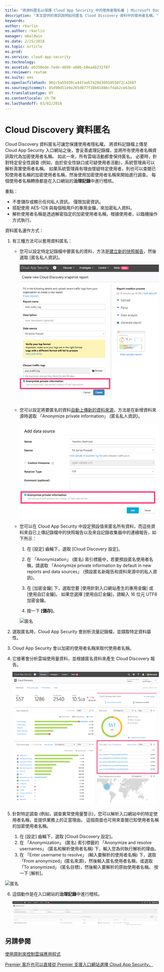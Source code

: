 ```yaml
---
title: "將資料匿名以保護 Cloud App Security 中的使用者隱私權 | Microsoft Docs"
description: "本文提供的資訊說明如何匿名 Cloud Discovery 資料中的使用者名稱。"
keywords: 
author: rkarlin
ms.author: rkarlin
manager: mbaldwin
ms.date: 2/25/2018
ms.topic: article
ms.prod: 
ms.service: cloud-app-security
ms.technology: 
ms.assetid: eb250ede-fede-4699-a08b-b8ea4b232f07
ms.reviewer: reutam
ms.suite: ems
ms.openlocfilehash: 902c5a55930ca447aeb7428d36910550f2ca1687
ms.sourcegitcommit: 85d90d51e9e265d077f38b0188bcfdab2ce63ed1
ms.translationtype: HT
ms.contentlocale: zh-TW
ms.lasthandoff: 03/02/2018
---
```

# <a name="cloud-discovery-data-anonymization"></a>Cloud Discovery 資料匿名

Cloud Discovery 資料匿名可讓您保護使用者隱私權。 將資料記錄檔上傳至 Cloud App Security 入口網站之後，會妥善處理記錄檔，並將所有使用者名稱資訊取代為加密使用者名稱。 如此一來，所有雲端活動都會保持匿名。 必要時，針對特定安全性調查 (例如，由於安全性缺口或可疑使用者活動)，系統管理員可以解析真實使用者名稱。 如果系統管理員有理由懷疑特定使用者，則也可以查閱已知使用者名稱的加密使用者名稱，然後使用加密使用者名稱來開始進行調查。 每個使用者名稱轉換都是在入口網站的**治理記錄**中進行稽核。

重點︰
-   不會儲存或顯示任何私人資訊。 僅限加密資訊。
-   搭配使用 AES-128 與每個租用戶的專用金鑰，來加密私人資料。
-   解析使用者名稱是透過解密指定的加密使用者名稱，根據使用者，以臨機操作方式執行。


資料匿名運作方式：

1.  有三種方法可以套用資料匿名： 
    
    - 您可以設定特定記錄檔中要匿名的資料，方法是[建立新的快照報告](create-snapshot-cloud-discovery-reports.md)，然後選取 [匿名私人資訊]。

      ![匿名快照資料](./media/anonymize-log.png)

    - 您可以設定將要匿名的資料[自動上傳新的資料來源](configure-automatic-log-upload-for-continuous-reports.md)，方法是在新增資料來源時選取 「Anonymize private information」 (匿名私人資訊)。  
  
      ![匿名記錄資料](./media/anonymize-autolog.png)

    - 您可以在 Cloud App Security 中設定預設值來匿名所有資料，而這些資料來自已上傳記錄檔中的快照報告以及來自記錄收集器中的連續報告，如下所示︰
     
        1. 在 [設定] 齒輪下，選取 [Cloud Discovery 設定]。
     
        2. 在 「Anonymization」 (匿名) 索引標籤中，若要預設匿名使用者名稱，請選取 「Anonymize private information by default in new reports and data sources」 (預設匿名新報告和資料來源中的私人資訊)。

        3. 在 [加密金鑰] 下，選取您要 [使用針對入口網站產生的專用金鑰] 或 [使用自訂金鑰]。 如果您選擇 [使用自訂金鑰]，請輸入 16 位元 UTF8 加密金鑰。
        4. 按一下 **[儲存]**。
 
       ![匿名](./media/anonymizer1.png)
  

2.  選取匿名時，Cloud App Security 會剖析流量記錄檔，並擷取特定資料屬性。
3.  Cloud App Security 會以加密的使用者名稱來取代使用者名稱。
4.  它接著會分析雲端使用量資料，並根據匿名資料來產生 Cloud Discovery 報告。
 
    ![匿名 Cloud Discovery 儀表板](./media/anonymize-dashboard.png)
 
5.  針對特定調查 (例如，調查異常使用量警示)，您可以解析入口網站中的特定使用者名稱，並提供業務上的正當理由。 這個頁面也可用來查閱已知使用者名稱的加密使用者名稱。 

    1. 在 [設定] 齒輪下，選取 [Cloud Discovery 設定]。
    2. 在 「Anonymization」 (匿名) 索引標籤的 「Anonymize and resolve usernames」 (匿名和解析使用者名稱) 下，輸入您為何執行解析的理由。
    3. 在 「Enter username to resolve」 (輸入要解析的使用者名稱) 下，選取 「From anonymized」(匿名來源)，然後輸入匿名使用者名稱，或選取 「To anonymized」 (匿名目標)，然後輸入要解析的原始使用者名稱。 按一下 [解析]。 

   ![匿名](./media/anonymizer.png)

6.  這個動作是在入口網站的**治理記錄**中進行稽核。 

     ![匿名](./media/anonymize-gov-log.png)




  
      
## <a name="see-also"></a>另請參閱  
[使用原則來控制雲端應用程式](control-cloud-apps-with-policies.md)   

[Premier 客戶也可以直接從 Premier 支援入口網站選擇 Cloud App Security。](https://premier.microsoft.com/)  
    
      
  

